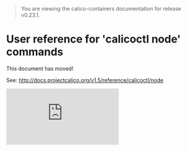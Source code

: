 > You are viewing the calico-containers documentation for release v0.23.1.

# User reference for 'calicoctl node' commands

This document has moved!

See: http://docs.projectcalico.org/v1.5/reference/calicoctl/node

[![Analytics](https://calico-ga-beacon.appspot.com/UA-52125893-3/calico-containers/docs/calicoctl/node.md?pixel)](https://github.com/igrigorik/ga-beacon)

